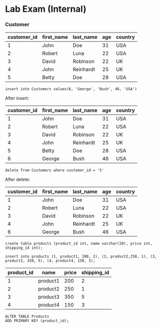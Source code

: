 # Lab Exam (Internal)

### Customer

| customer_id | first_name | last_name | age | country | 
| -------- | --------       | -------- |-----|---------|
| 1        | John         | Doe   |   31  |    USA     |
| 2        | Robert        | Luna   |   22  |   USA      |
| 3        | David        | Robinson   |   22  |   UK      |
| 4        | John         | Reinhardt  |    25 |      UK   |
| 5       | Betty        | Doe   |  28   |  USA      |



```
insert into Customers values(6, 'George', 'Bush', 46, 'USA')
```
After insert: 

| customer_id | first_name | last_name | age | country | 
| -------- | --------       | -------- |-----|---------|
| 1        | John         | Doe   |   31  |    USA     |
| 2        | Robert        | Luna   |   22  |   USA      |
| 3        | David        | Robinson   |   22  |   UK      |
| 4        | John         | Reinhardt  |    25 |      UK   |
| 5       | Betty        | Doe   |  28   |  USA      |
| 6       | George        | Bush   |  46   |  USA      |


```
delete from Customers where customer_id = '5'
```
After delete: 

| customer_id | first_name | last_name | age | country | 
| -------- | --------       | -------- |-----|---------|
| 1        | John         | Doe   |   31  |    USA     |
| 2        | Robert        | Luna   |   22  |   USA      |
| 3        | David        | Robinson   |   22  |   UK      |
| 4        | John         | Reinhardt  |    25 |      UK   |
| 6       | George        | Bush   |  46   |  USA      |


```
create table products (product_id int, name varchar(20), price int, shipping_id int);

insert into products (1, product1, 200, 2), (2, product2,250, 1), (3, product3, 350, 5), (4, product4, 150, 3);
```

| product_id | name | price | shipping_id | 
| -------- | --------| --------|-----|
| 1        | product1 | 200  |   2  |    
| 2        | product2 | 250  |   1  |  
| 3        | product3 | 350  |   5  |  
| 4        |product4  | 150  |    3 |     

```
ALTER TABLE Products
ADD PRIMARY KEY (product_id);
```























